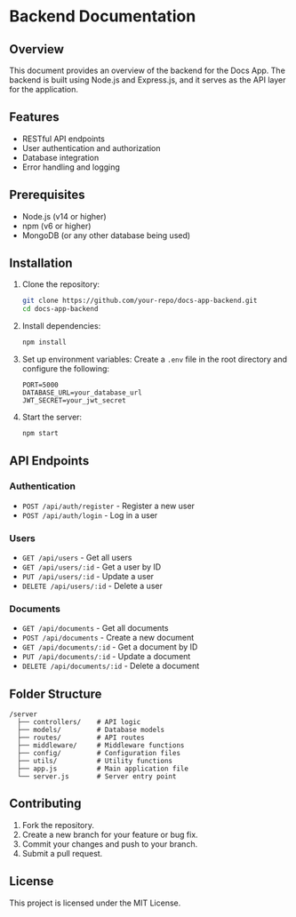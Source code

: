 # Backend Documentation

## Overview
This document provides an overview of the backend for the Docs App. The backend is built using Node.js and Express.js, and it serves as the API layer for the application.

## Features
- RESTful API endpoints
- User authentication and authorization
- Database integration
- Error handling and logging

## Prerequisites
- Node.js (v14 or higher)
- npm (v6 or higher)
- MongoDB (or any other database being used)

## Installation
1. Clone the repository:
    ```bash
    git clone https://github.com/your-repo/docs-app-backend.git
    cd docs-app-backend
    ```

2. Install dependencies:
    ```bash
    npm install
    ```

3. Set up environment variables:
    Create a `.env` file in the root directory and configure the following:
    ```
    PORT=5000
    DATABASE_URL=your_database_url
    JWT_SECRET=your_jwt_secret
    ```

4. Start the server:
    ```bash
    npm start
    ```

## API Endpoints
### Authentication
- `POST /api/auth/register` - Register a new user
- `POST /api/auth/login` - Log in a user

### Users
- `GET /api/users` - Get all users
- `GET /api/users/:id` - Get a user by ID
- `PUT /api/users/:id` - Update a user
- `DELETE /api/users/:id` - Delete a user

### Documents
- `GET /api/documents` - Get all documents
- `POST /api/documents` - Create a new document
- `GET /api/documents/:id` - Get a document by ID
- `PUT /api/documents/:id` - Update a document
- `DELETE /api/documents/:id` - Delete a document

## Folder Structure
```
/server
  ├── controllers/    # API logic
  ├── models/         # Database models
  ├── routes/         # API routes
  ├── middleware/     # Middleware functions
  ├── config/         # Configuration files
  ├── utils/          # Utility functions
  ├── app.js          # Main application file
  └── server.js       # Server entry point
```

## Contributing
1. Fork the repository.
2. Create a new branch for your feature or bug fix.
3. Commit your changes and push to your branch.
4. Submit a pull request.

## License
This project is licensed under the MIT License.

